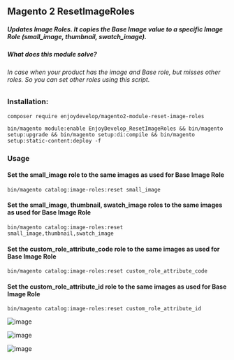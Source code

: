 ## Magento 2 ResetImageRoles
##### Updates Image Roles. It copies the Base Image value to a specific Image Role (small_image, thumbnail, swatch_image).
##### What does this module solve? 
###### In case when your product has the image and Base role, but misses other roles. So you can set other roles using this script.


### Installation:
```shell
composer require enjoydevelop/magento2-module-reset-image-roles
```

```shell
bin/magento module:enable EnjoyDevelop_ResetImageRoles && bin/magento setup:upgrade && bin/magento setup:di:compile && bin/magento setup:static-content:deploy -f
```


### Usage
#### Set the small_image role to the same images as used for Base Image Role
```shell
bin/magento catalog:image-roles:reset small_image
```

#### Set the small_image, thumbnail, swatch_image roles to the same images as used for Base Image Role
```shell
bin/magento catalog:image-roles:reset small_image,thumbnail,swatch_image
```

#### Set the custom_role_attribute_code role to the same images as used for Base Image Role
```shell
bin/magento catalog:image-roles:reset custom_role_attribute_code
```

#### Set the custom_role_attribute_id role to the same images as used for Base Image Role
```shell
bin/magento catalog:image-roles:reset custom_role_attribute_id
```


![image](https://github.com/vadim-shulyak/reset-image-roles/assets/9142847/21faf414-4019-4242-b5b4-aaea1358f0d8)


![image](https://github.com/vadim-shulyak/reset-image-roles/assets/9142847/68c123f1-4388-44fb-9c1e-227f729686cc)

![image](https://github.com/vadim-shulyak/reset-image-roles/assets/9142847/6607f2c3-80b1-4c5d-81e9-b389a0153223)

